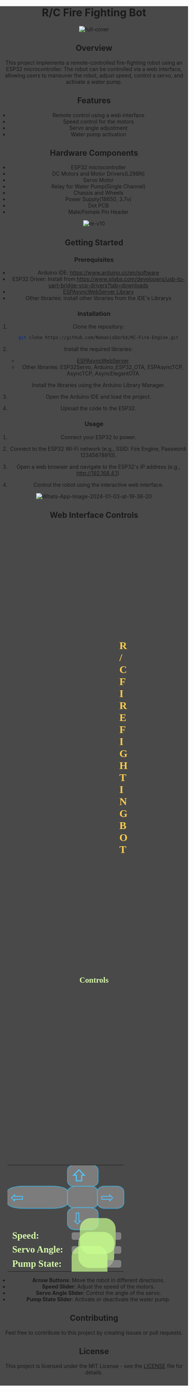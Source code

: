 # R/C Fire Fighting Bot

<img src="https://i.ibb.co/qFJ2Dx1/full-cover.png" alt="full-cover" border="0">

## Overview

This project implements a remote-controlled fire-fighting robot using an ESP32 microcontroller. The robot can be controlled via a web interface, allowing users to maneuver the robot, adjust speed, control a servo, and activate a water pump.

## Features

- Remote control using a web interface
- Speed control for the motors
- Servo angle adjustment
- Water pump activation

## Hardware Components

- ESP32 microcontroller
- DC Motors and Motor Drivers(L298N)
- Servo Motor
- Relay for Water Pump(Single Channel)
- Chassis and Wheels
- Power Supply(18650, 3.7v)
- Dot PCB
- Male/Female Pin Header

<img src="https://i.ibb.co/0jYM2c5/re-v10.png" alt="re-v10" border="0">

## Getting Started

### Prerequisites

- Arduino IDE: https://www.arduino.cc/en/software
- ESP32 Driver: Install from https://www.silabs.com/developers/usb-to-uart-bridge-vcp-drivers?tab=downloads
- [ESPAsyncWebServer Library](https://github.com/me-no-dev/ESPAsyncWebServer.git)
- Other libraries: install other libraries from the IDE's Librarys

### Installation

1. Clone the repository:

    ```bash
    git clone https://github.com/NemasisDarkX/RC-Fire-Engine.git
    ```

2. Install the required libraries:

    - [ESPAsyncWebServer](https://github.com/me-no-dev/ESPAsyncWebServer.git)
    - Other libraries: ESP32Servo, Arduino_ESP32_OTA, ESPAsyncTCP, AsyncTCP, AsyncElegantOTA

    Install the libraries using the Arduino Library Manager.

3. Open the Arduino IDE and load the project.

4. Upload the code to the ESP32.

### Usage

1. Connect your ESP32 to power.

2. Connect to the ESP32 Wi-Fi network (e.g., SSID: Fire Engine, Password: 12345678910).

3. Open a web browser and navigate to the ESP32's IP address (e.g., http://192.168.4.1).

4. Control the robot using the interactive web interface.

<img src="https://i.ibb.co/DLdqB0G/Whats-App-Image-2024-01-03-at-19-38-20.jpg" alt="Whats-App-Image-2024-01-03-at-19-38-20" border="0">

## Web Interface Controls
<!DOCTYPE html>
<html>
<head>
  <meta name="viewport" content="width=device-width, initial-scale=1, maximum-scale=1, user-scalable=no">
  <style>
    .arrows {
      font-size: 42px;
      color: #50c3ff;
    }
    td.button {
      background-color: #7c7c7c;
      border-radius: 25%;
      box-shadow: 0px 0px 2px 1.5px #45c8ff;
    }
    td.button:active {
      transform: translate(2px, 2px);
      box-shadow: none;
    }
    html {
      height: 100%;
      width: 100%;
    }
    .noselect {
      -webkit-touch-callout: none;
      -webkit-user-select: none;
      -khtml-user-select: none;
      -moz-user-select: none;
      -ms-user-select: none;
      user-select: none;
      background-color: #494949;
      width: 100%;
      height: 92vh;
      margin: 0;
      padding: 0;
    }
    .slidecontainer {
      width: 100%;
    }
    .slider {
      -webkit-appearance: none;
      width: 100%;
      height: 20px;
      border-radius: 5px;
      background: #999999;
      outline: none;
      opacity: 0.7;
      -webkit-transition: .2s;
      transition: opacity .2s;
    }
    .slider:hover {
      opacity: 1;
    }
    .slider::-webkit-slider-thumb {
      -webkit-appearance: none;
      appearance: none;
      width: 10vmin;
      height: 10vmin;
      border-radius: 30%;
      background: #c9ff90;
      cursor: pointer;
    }
    .slider::-moz-range-thumb {
      width: 20%;
      height: 20%;
      border-radius: 50%;
      background: red;
      cursor: pointer;
    }
    @font-face {
      font-family: 'Orbitron';
      font-style: normal;
      font-weight: 400;
      src: url(https://fonts.gstatic.com/s/orbitron/v31/yMJMMIlzdpvBhQQL_SC3X9yhF25-T1nyGy6BoWgz.woff2) format('woff2');
      unicode-range: U+0000-00FF, U+0131, U+0152-0153, U+02BB-02BC, U+02C6, U+02DA, U+02DC, U+0304, U+0308, U+0329, U+2000-206F, U+2074, U+20AC, U+2122, U+2191, U+2193, U+2212, U+2215, U+FEFF, U+FFFD;
    }
  </style>
</head>

<body class="noselect" align="center">
  <h1 style="color: rgb(255 205 75);text-align:center; margin: 8vh;font-family: cursive;">R/C FIRE FIGHTING BOT</h1>
  <h2 style="color: #d5ffa9;text-align:center;font-family: cursive;">Controls</h2>
  <table id="mainTable" style="width: 92%;margin:auto;table-layout:fixed;margin-top: 12vh;" CELLSPACING=10>
    <tr>
      <td></td>
      <td class="button" ontouchstart='sendButtonInput("MoveCar","1")' ontouchend='sendButtonInput("MoveCar","0")'><span
          class="arrows">&#8679;</span></td>
      <td></td>
    </tr>
    <tr>
      <td class="button" ontouchstart='sendButtonInput("MoveCar","3")' ontouchend='sendButtonInput("MoveCar","0")'><span
          class="arrows">&#8678;</span></td>
      <td class="button"></td>
      <td class="button" ontouchstart='sendButtonInput("MoveCar","4")' ontouchend='sendButtonInput("MoveCar","0")'><span
          class="arrows">&#8680;</span></td>
    </tr>
    <tr>
      <td></td>
      <td class="button" ontouchstart='sendButtonInput("MoveCar","2")' ontouchend='sendButtonInput("MoveCar","0")'><span
          class="arrows">&#8681;</span></td>
      <td></td>
    </tr>
    <tr />
    <tr />
    <tr />
    <tr />
    <tr />
    <tr />
    <tr>
      <td style="text-align:left;font-size:25px"><b style="color: #d5ffa9;font-family: cursive;">Speed:</b></td>
      <td colspan=2>
        <div class="slidecontainer">
          <input type="range" min="0" max="255" value="150" class="slider" id="Speed"
            oninput='sendButtonInput("Speed",value)'>
        </div>
      </td>
    </tr>
    <tr>
      <td style="text-align:left;font-size:25px"><b style="color: #d5ffa9;font-family: cursive;">Servo Angle:</b></td>
      <td colspan=2>
        <div class="slidecontainer">
          <input type="range" min="0" max="180" value="90" class="slider" id="ServoAngle"
            oninput='sendButtonInput("ServoAngle",value)'>
        </div>
      </td>
    </tr>
    <tr>
      <td style="text-align:left;font-size:25px"><b style="color: #d5ffa9;font-family: cursive;">Pump State:</b></td>
      <td colspan=2>
        <div class="slidecontainer">
          <input type="range" min="0" max="1" value="0" class="slider" id="RelayState"
            oninput='sendButtonInput("RelayState",this.value)'>
        </div>
      </td>
    </tr>
  </table>
</body>
</html>

- **Arrow Buttons**: Move the robot in different directions.
- **Speed Slider**: Adjust the speed of the motors.
- **Servo Angle Slider**: Control the angle of the servo.
- **Pump State Slider**: Activate or deactivate the water pump.

## Contributing

Feel free to contribute to this project by creating issues or pull requests.

## License

This project is licensed under the MIT License - see the [LICENSE](LICENSE) file for details.

